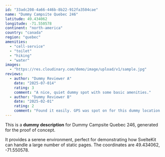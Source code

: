 ```yaml
---
id: "33adc208-4a66-446b-8b22-912fa3504cae"
name: "Dummy Campsite Quebec 246"
latitude: 49.434062
longitude: -71.550578
continent: "north-america"
country: "canada"
region: "quebec"
amenities:
  - "cell-service"
  - "toilet"
  - "hiking"
  - "water"
images:
  - "https://res.cloudinary.com/demo/image/upload/v1/sample.jpg"
reviews:
  - author: "Dummy Reviewer A"
    date: "2025-07-014"
    rating: 3
    comment: "A nice, quiet dummy spot with some basic amenities."
  - author: "Dummy Reviewer B"
    date: "2025-02-01"
    rating: 2
    comment: "Found it easily. GPS was spot on for this dummy location."
---
```


This is a **dummy description** for Dummy Campsite Quebec 246, generated for the proof of concept.

It provides a serene environment, perfect for demonstrating how SvelteKit can handle a large number of static pages. The coordinates are 49.434062, -71.550578.
